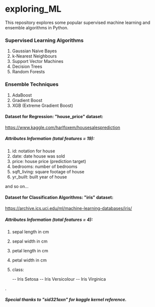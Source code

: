 # exploring_ML
This repository explores some popular supervised machine learning and ensemble algorithms in Python.

### Supervised Learning Algorithms
1. Gaussian Naive Bayes
2. k-Nearest Neighbours 
3. Support Vector Machines
4. Decision Trees
5. Random Forests

### Ensemble Techniques
1. AdaBoost
2. Gradient Boost
3. XGB (Extreme Gradient Boost)


#### Dataset for Regression: "house_price" dataset:
https://www.kaggle.com/harlfoxem/housesalesprediction

##### Attributes Information (total features = 19):
   1. id: notation for house
   2. date: date house was sold
   3. price: house price (prediction target)
   4. bedrooms: number of bedrooms
   5. sqft_living: square footage of house
   6. yr_built: built year of house
   
   and so on...
   
#### Dataset for Classification Algorithms: "iris" dataset:
https://archive.ics.uci.edu/ml/machine-learning-databases/iris/

##### Attributes Information (total features = 4):
   1. sepal length in cm
   2. sepal width in cm
   3. petal length in cm
   4. petal width in cm
   5. class: 
   
    
      -- Iris Setosa
      -- Iris Versicolour
      -- Iris Virginica
      
.

##### Special thanks to "sid321axn" for kaggle kernel reference.